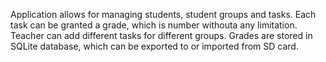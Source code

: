 Application allows for managing students, student groups and tasks. Each task can be granted a grade, which is number withouta any limitation. Teacher can add different tasks for different groups. Grades are stored in SQLite database, which can be exported to or imported from SD card.